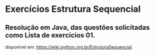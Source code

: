 # Exercícios Estrutura Sequencial

## Resolução em Java, das questões solicitadas como Lista de exercícios 01. 

disponível em: https://wiki.python.org.br/EstruturaSequencial.
